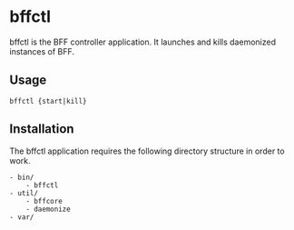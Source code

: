 # bffctl

bffctl is the BFF controller application.  It launches and kills daemonized instances of BFF.

## Usage

    bffctl {start|kill}

## Installation

The bffctl application requires the following directory structure in order to work.

    - bin/
        - bffctl
    - util/
        - bffcore
        - daemonize
    - var/
